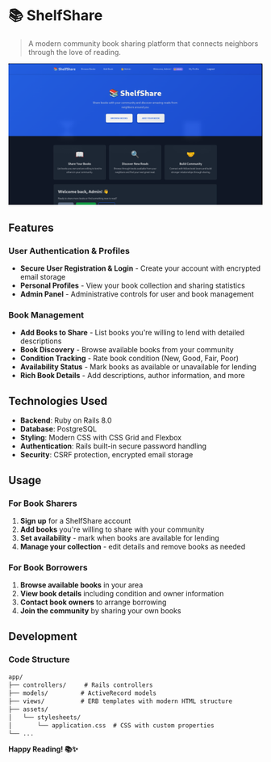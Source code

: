 # 📚 ShelfShare

> A modern community book sharing platform that connects neighbors through the love of reading.

![ShelfShare Demo](images/demo.png)

## Features

### User Authentication & Profiles
- **Secure User Registration & Login** - Create your account with encrypted email storage
- **Personal Profiles** - View your book collection and sharing statistics
- **Admin Panel** - Administrative controls for user and book management

### Book Management
- **Add Books to Share** - List books you're willing to lend with detailed descriptions
- **Book Discovery** - Browse available books from your community
- **Condition Tracking** - Rate book condition (New, Good, Fair, Poor)
- **Availability Status** - Mark books as available or unavailable for lending
- **Rich Book Details** - Add descriptions, author information, and more

## Technologies Used

- **Backend**: Ruby on Rails 8.0
- **Database**: PostgreSQL
- **Styling**: Modern CSS with CSS Grid and Flexbox
- **Authentication**: Rails built-in secure password handling
- **Security**: CSRF protection, encrypted email storage

## Usage

### For Book Sharers
1. **Sign up** for a ShelfShare account
2. **Add books** you're willing to share with your community
3. **Set availability** - mark when books are available for lending
4. **Manage your collection** - edit details and remove books as needed

### For Book Borrowers
1. **Browse available books** in your area
2. **View book details** including condition and owner information
3. **Contact book owners** to arrange borrowing
4. **Join the community** by sharing your own books

## Development

### Code Structure
```
app/
├── controllers/     # Rails controllers
├── models/         # ActiveRecord models
├── views/          # ERB templates with modern HTML structure
├── assets/
│   └── stylesheets/
│       └── application.css  # CSS with custom properties
└── ...
```

**Happy Reading! 📚✨**
